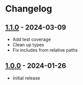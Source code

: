 # Changelog

## [1.1.0] - 2024-03-09

* Add test coverage
* Clean up types
* Fix includes from relative paths

## [1.0.0] - 2024-01-26

* Initial release

[1.1.0]: https://github.com/daun/laravel-latte/releases/tag/1.1.0
[1.0.0]: https://github.com/daun/laravel-latte/releases/tag/1.0.0
